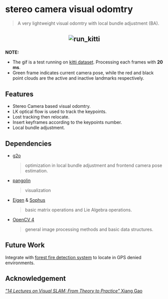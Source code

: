 # stereo camera visual odomtry

> A very lightweight visual odomtry with local bundle adjustment (BA).

## <p align="center">![run_kitti](./doc/kitti_data_test.gif)</p>

**NOTE:**

- The gif is a test running on [kitti dataset](http://www.cvlibs.net/datasets/kitti/eval_odometry.php). Processing each
  frames with **20 ms**.
- Green frame indicates current camera pose, while the red and black point clouds are the active and inactive landmarks
  respectively.

## Features

- Stereo Camera based visual odomtry.
- LK optical flow is used to track the keypoints.
- Lost tracking then relocate.
- Insert keyframes according to the keypoints number.
- Local bundle adjustment.

## Dependencies

- [g2o](https://github.com/RainerKuemmerle/g2o)
  > optimization in local bundle adjustment and frontend camera pose estimation.

- [pangolin](https://github.com/stevenlovegrove/Pangolin)
  > visualization

- [Eigen](https://eigen.tuxfamily.org/index.php?title=Main_Page) & [Sophus](https://github.com/strasdat/Sophus)
  > basic matrix operations and Lie Algebra operations.

- [OpenCV 4](https://opencv.org/)
  > general image processing methods and basic data structures.

## Future Work

Integrate with [forest fire detection system](https://github.com/lee-shun/forest_fire_detection_system) to locate in GPS
denied environments.

## Acknowledgement

[*"14 Lectures on Visual SLAM: From Theory to Practice"* Xiang Gao](https://github.com/gaoxiang12/slambook-en)
